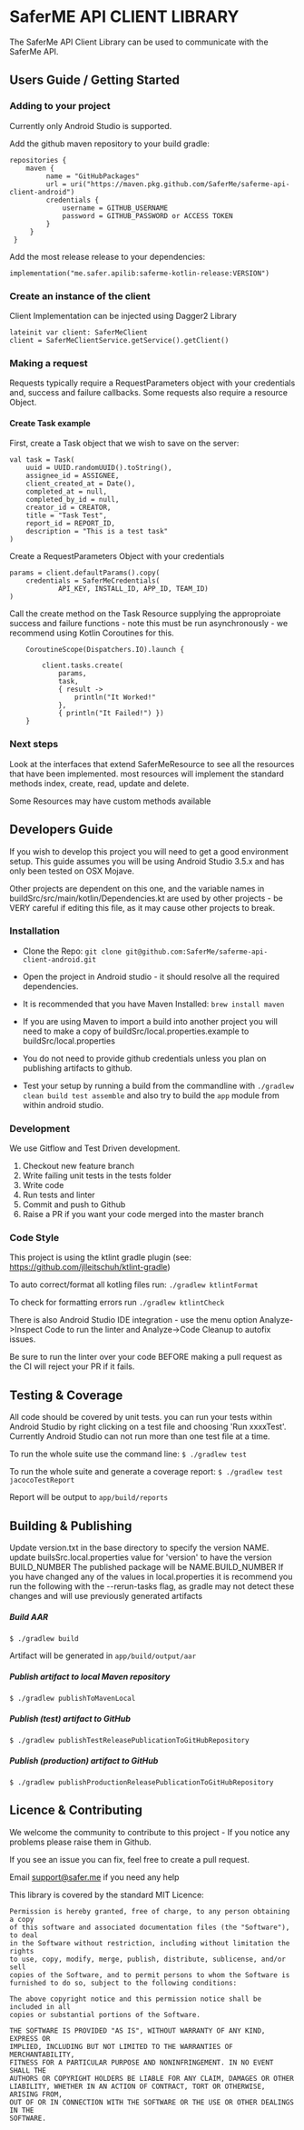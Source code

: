 # SaferME API CLIENT LIBRARY
The SaferMe API Client Library can be used to communicate with the SaferMe API.

## Users Guide / Getting Started

### Adding to your project
Currently only Android Studio is supported.

Add the github maven repository to your build gradle:

	repositories {
	 	maven {
	         name = "GitHubPackages"
	         url = uri("https://maven.pkg.github.com/SaferMe/saferme-api-client-android")
	         credentials {
	             username = GITHUB_USERNAME
	             password = GITHUB_PASSWORD or ACCESS TOKEN
	         }
	     }
	 }

Add the most release release to your dependencies:

	implementation("me.safer.apilib:saferme-kotlin-release:VERSION")

### Create an instance of the client
Client Implementation can be injected using Dagger2 Library

	lateinit var client: SaferMeClient
	client = SaferMeClientService.getService().getClient()

### Making a request
Requests typically require a RequestParameters object with your credentials and, success and failure callbacks. Some requests also require a resource Object.

#### Create Task example
First, create a Task object that we wish to save on the server:

	val task = Task(
		uuid = UUID.randomUUID().toString(),
		assignee_id = ASSIGNEE,
		client_created_at = Date(),
		completed_at = null,
		completed_by_id = null,
		creator_id = CREATOR,
		title = "Task Test",
		report_id = REPORT_ID,
		description = "This is a test task"
	)
	
Create a RequestParameters Object with your credentials

	params = client.defaultParams().copy(
		credentials = SaferMeCredentials(
				API_KEY, INSTALL_ID, APP_ID, TEAM_ID)
	)

Call the create method on the Task Resource supplying the approproiate success and failure functions - note this must be run asynchronously - we recommend using Kotlin Coroutines for this.

        CoroutineScope(Dispatchers.IO).launch {

            client.tasks.create(
                params,
                task,
                { result ->
                    println("It Worked!"
                },
                { println("It Failed!") })
        }

### Next steps
Look at the interfaces that extend SaferMeResource to see all the resources that have been implemented. most resources will implement the standard methods index, create, read, update and delete.

Some Resources may have custom methods available

## Developers Guide
If you wish to develop this project you will need to get a good environment setup. This guide assumes you will be using Android Studio 3.5.x and has only been tested on OSX Mojave.

Other projects are dependent on this one, and the variable names in buildSrc/src/main/kotlin/Dependencies.kt are used by other projects - be VERY careful if editing this file, as it may cause other projects to break.

### Installation
* Clone the Repo: `git clone git@github.com:SaferMe/saferme-api-client-android.git`

* Open the project in Android studio - it should resolve all the required dependencies.

* It is recommended that you have Maven Installed: `brew install maven`

* If you are using Maven to import a build into another project you will need to make a copy of buildSrc/local.properties.example to buildSrc/local.properties

* You do not need to provide github credentials unless you plan on publishing artifacts to github.

* Test your setup by running a build from the commandline with `./gradlew clean build test assemble` and also try to build the `app` module from within android studio.

### Development
We use Gitflow and Test Driven development.

1. Checkout new feature branch
2. Write failing unit tests in the tests folder
3. Write code
4. Run tests and linter
5. Commit and push to Github
6. Raise a PR if you want your code merged into the master branch

### Code Style
This project is using the ktlint gradle plugin (see: https://github.com/jlleitschuh/ktlint-gradle)

To auto correct/format all kotling files run: 
`./gradlew ktlintFormat`

To check for formatting errors run
`./gradlew ktlintCheck`

There is also Android Studio IDE integration - use the menu option Analyze->Inspect Code to run the linter and Analyze->Code Cleanup to autofix issues.

Be sure to run the linter over your code BEFORE making a pull request as the CI will reject your PR if it fails.

## Testing & Coverage
All code should be covered by unit tests. you can run your tests within Android Studio by right clicking on a test file and choosing 'Run xxxxTest'. Currently Android Studio can not run more than one test file at a time.

To run the whole suite use the command line: `$ ./gradlew test`

To run the whole suite and generate a coverage report: `$ ./gradlew test jacocoTestReport`

Report will be output to `app/build/reports`

## Building & Publishing
Update version.txt in the base directory to specify the version NAME.
update builsSrc.local.properties value for 'version' to have the version BUILD_NUMBER
The published package will be NAME.BUILD_NUMBER
If you have changed any of the values in local.properties it is recommend you run the following with the --rerun-tasks flag, as gradle may not detect these changes and will use previously generated artifacts


##### Build AAR	
	$ ./gradlew build
Artifact will be generated in `app/build/output/aar`

##### Publish artifact to local Maven repository
	$ ./gradlew publishToMavenLocal

##### Publish (test) artifact to GitHub
	$ ./gradlew publishTestReleasePublicationToGitHubRepository
##### Publish (production) artifact to GitHub
	$ ./gradlew publishProductionReleasePublicationToGitHubRepository

## Licence & Contributing
We welcome the community to contribute to this project - If you notice any problems please raise them in Github. 

If you see an issue you can fix, feel free to create a pull request.

Email support@safer.me if you need any help

This library is covered by the standard MIT Licence:

	Permission is hereby granted, free of charge, to any person obtaining a copy
	of this software and associated documentation files (the "Software"), to deal
	in the Software without restriction, including without limitation the rights
	to use, copy, modify, merge, publish, distribute, sublicense, and/or sell
	copies of the Software, and to permit persons to whom the Software is
	furnished to do so, subject to the following conditions:
	
	The above copyright notice and this permission notice shall be included in all
	copies or substantial portions of the Software.
	
	THE SOFTWARE IS PROVIDED "AS IS", WITHOUT WARRANTY OF ANY KIND, EXPRESS OR
	IMPLIED, INCLUDING BUT NOT LIMITED TO THE WARRANTIES OF MERCHANTABILITY,
	FITNESS FOR A PARTICULAR PURPOSE AND NONINFRINGEMENT. IN NO EVENT SHALL THE
	AUTHORS OR COPYRIGHT HOLDERS BE LIABLE FOR ANY CLAIM, DAMAGES OR OTHER
	LIABILITY, WHETHER IN AN ACTION OF CONTRACT, TORT OR OTHERWISE, ARISING FROM,
	OUT OF OR IN CONNECTION WITH THE SOFTWARE OR THE USE OR OTHER DEALINGS IN THE
	SOFTWARE.
